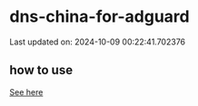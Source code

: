 # dns-china-for-adguard

Last updated on: 2024-10-09 00:22:41.702376

## how to use

[See here](https://github.com/AdguardTeam/AdGuardHome/wiki/Configuration#upstreams-from-file)